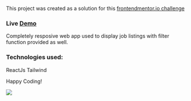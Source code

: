This project was created as a solution for this [frontendmentor.io challenge](https://www.frontendmentor.io/challenges/job-listings-with-filtering-ivstIPCt)

### Live [Demo](https://zarghamkhandev.github.io/Job-Listing-App/)

Completely resposive web app used to display job listings with filter function provided as well.

### Technologies used:

ReactJs
Tailwind

Happy Coding!

![](capture_1.PNG)

